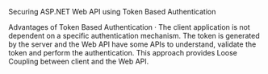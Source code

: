 Securing ASP.NET Web API using Token Based Authentication

Advantages of Token Based Authentication
· The client application is not dependent on a specific authentication mechanism. The token is generated by the server and the Web API have some APIs to understand, validate the token and perform the authentication. This approach provides Loose Coupling between client and the Web API.
